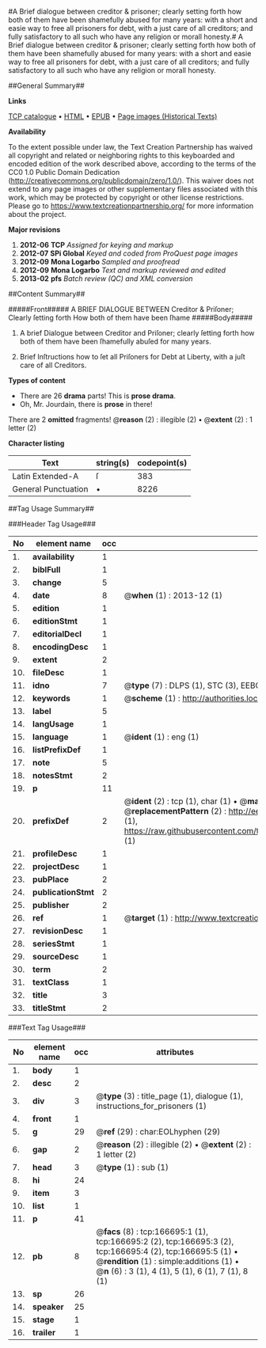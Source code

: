 #A Brief dialogue between creditor & prisoner; clearly setting forth how both of them have been shamefully abused for many years: with a short and easie way to free all prisoners for debt, with a just care of all creditors; and fully satisfactory to all such who have any religion or morall honesty.#
A Brief dialogue between creditor & prisoner; clearly setting forth how both of them have been shamefully abused for many years: with a short and easie way to free all prisoners for debt, with a just care of all creditors; and fully satisfactory to all such who have any religion or morall honesty.

##General Summary##

**Links**

[TCP catalogue](http://www.ota.ox.ac.uk/tcp/)  • 
[HTML](http://tei.it.ox.ac.uk/tcp/Texts-HTML/free/A77/A77425.html)  • 
[EPUB](http://tei.it.ox.ac.uk/tcp/Texts-EPUB/free/A77/A77425.epub) • 
[Page images (Historical Texts)](https://historicaltexts.jisc.ac.uk/eebo-99866228e)

**Availability**

To the extent possible under law, the Text Creation Partnership has waived all copyright and related or neighboring rights to this keyboarded and encoded edition of the work described above, according to the terms of the CC0 1.0 Public Domain Dedication (http://creativecommons.org/publicdomain/zero/1.0/). This waiver does not extend to any page images or other supplementary files associated with this work, which may be protected by copyright or other license restrictions. Please go to https://www.textcreationpartnership.org/ for more information about the project.

**Major revisions**

1. __2012-06__ __TCP__ *Assigned for keying and markup*
1. __2012-07__ __SPi Global__ *Keyed and coded from ProQuest page images*
1. __2012-09__ __Mona Logarbo__ *Sampled and proofread*
1. __2012-09__ __Mona Logarbo__ *Text and markup reviewed and edited*
1. __2013-02__ __pfs__ *Batch review (QC) and XML conversion*

##Content Summary##

#####Front#####
A BRIEF DIALOGUE BETWEEN Creditor & Priſoner; Clearly ſetting forth How both of them have been ſhame
#####Body#####

1. A brief Dialogue between Creditor and Priſoner; clearly ſetting forth how both of them have been ſhamefully abuſed for many years.

1. Brief Inſtructions how to ſet all Priſoners for Debt at Liberty, with a juſt care of all Creditors.

**Types of content**

  * There are 26 **drama** parts! This is **prose drama**.
  * Oh, Mr. Jourdain, there is **prose** in there!

There are 2 **omitted** fragments! 
 @__reason__ (2) : illegible (2)  •  @__extent__ (2) : 1 letter (2)

**Character listing**


|Text|string(s)|codepoint(s)|
|---|---|---|
|Latin Extended-A|ſ|383|
|General Punctuation|•|8226|

##Tag Usage Summary##

###Header Tag Usage###

|No|element name|occ|attributes|
|---|---|---|---|
|1.|__availability__|1||
|2.|__biblFull__|1||
|3.|__change__|5||
|4.|__date__|8| @__when__ (1) : 2013-12 (1)|
|5.|__edition__|1||
|6.|__editionStmt__|1||
|7.|__editorialDecl__|1||
|8.|__encodingDesc__|1||
|9.|__extent__|2||
|10.|__fileDesc__|1||
|11.|__idno__|7| @__type__ (7) : DLPS (1), STC (3), EEBO-CITATION (1), PROQUEST (1), VID (1)|
|12.|__keywords__|1| @__scheme__ (1) : http://authorities.loc.gov/ (1)|
|13.|__label__|5||
|14.|__langUsage__|1||
|15.|__language__|1| @__ident__ (1) : eng (1)|
|16.|__listPrefixDef__|1||
|17.|__note__|5||
|18.|__notesStmt__|2||
|19.|__p__|11||
|20.|__prefixDef__|2| @__ident__ (2) : tcp (1), char (1)  •  @__matchPattern__ (2) : ([0-9\-]+):([0-9IVX]+) (1), (.+) (1)  •  @__replacementPattern__ (2) : http://eebo.chadwyck.com/downloadtiff?vid=$1&page=$2 (1), https://raw.githubusercontent.com/textcreationpartnership/Texts/master/tcpchars.xml#$1 (1)|
|21.|__profileDesc__|1||
|22.|__projectDesc__|1||
|23.|__pubPlace__|2||
|24.|__publicationStmt__|2||
|25.|__publisher__|2||
|26.|__ref__|1| @__target__ (1) : http://www.textcreationpartnership.org/docs/. (1)|
|27.|__revisionDesc__|1||
|28.|__seriesStmt__|1||
|29.|__sourceDesc__|1||
|30.|__term__|2||
|31.|__textClass__|1||
|32.|__title__|3||
|33.|__titleStmt__|2||


###Text Tag Usage###

|No|element name|occ|attributes|
|---|---|---|---|
|1.|__body__|1||
|2.|__desc__|2||
|3.|__div__|3| @__type__ (3) : title_page (1), dialogue (1), instructions_for_prisoners (1)|
|4.|__front__|1||
|5.|__g__|29| @__ref__ (29) : char:EOLhyphen (29)|
|6.|__gap__|2| @__reason__ (2) : illegible (2)  •  @__extent__ (2) : 1 letter (2)|
|7.|__head__|3| @__type__ (1) : sub (1)|
|8.|__hi__|24||
|9.|__item__|3||
|10.|__list__|1||
|11.|__p__|41||
|12.|__pb__|8| @__facs__ (8) : tcp:166695:1 (1), tcp:166695:2 (2), tcp:166695:3 (2), tcp:166695:4 (2), tcp:166695:5 (1)  •  @__rendition__ (1) : simple:additions (1)  •  @__n__ (6) : 3 (1), 4 (1), 5 (1), 6 (1), 7 (1), 8 (1)|
|13.|__sp__|26||
|14.|__speaker__|25||
|15.|__stage__|1||
|16.|__trailer__|1||

